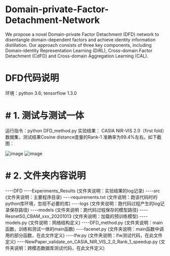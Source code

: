 # Domain-private-Factor-Detachment-Network
We propose a novel Domain-private Factor Detachment (DFD) network to disentangle domain-dependent factors and achieve identity information distillation. Our approach consists of three key components, including Domain-identity Representation Learning (DiRL), Cross-domain Factor Detachment (CdFD) and Cross-domain Aggregation Learning (CAL).

# DFD代码说明

环境：python 3.6; tensorflow 1.3.0
# # 1.	测试与测试一体
运行指令：python DFD_method.py
实验结果：
CASIA NIR-VIS 2.0（first fold）数据集，测试结果Cosine distance度量的Rank-1 准确率为99.4%左右。如下截图： 

![image](https://user-images.githubusercontent.com/29362830/212851718-7a860439-78dd-44ba-ada3-0876772db1ed.png)
![image](https://user-images.githubusercontent.com/29362830/212851795-f5703327-b4d1-4713-8e88-4ca2eea145f2.png)

# # 2.	文件夹内容说明
----DFD
	----Experiments_Results (文件夹说明：实验结果的log记录)
	----src (文件夹说明：主要程序目录)
----requirements.txt (文件说明：跑该代码时的python库环境，忽视不必要的库)
		----logs (文件夹说明：跑代码过程产生的log记录保存路径)
		----models (文件夹说明：跑代码过程保存的模型路径)
----Resnet50_CBAM_xxx_20201013 (文件夹说明：加载的预训练模型)
			----models.py (文件说明：网络结构定义)
		----DFD_method.py (文件夹说明：main函数，训练和测试一体的main函数)
		----facenet.py (文件夹说明：main函数中调用的部分函数，在此文件定义)
		----lfw.py (文件夹说明：lfw测试代码，在此文件定义)
----NewPaper_validate_on_CASIA_NIR_VIS_2_0_Rank_1_speedup.py (文件夹说明：跨模态数据库测试代码，在此文件定义)
